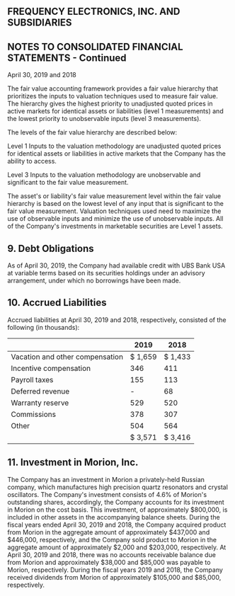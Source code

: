 ## FREQUENCY ELECTRONICS, INC. AND SUBSIDIARIES

## NOTES TO CONSOLIDATED FINANCIAL STATEMENTS - Continued

April 30, 2019 and 2018

The fair value accounting framework provides a fair value hierarchy that prioritizes the inputs to valuation techniques used to measure fair value. The hierarchy gives the highest priority to unadjusted quoted prices in active markets for identical assets or liabilities (level 1 measurements) and the lowest priority to unobservable inputs (level 3 measurements).

The levels of the fair value hierarchy are described below:

Level 1 Inputs to the valuation methodology are unadjusted quoted prices for identical assets or liabilities in active markets that the Company has the ability to access.

Level 3 Inputs to the valuation methodology are unobservable and significant to the fair value measurement.

The asset's or liability's fair value measurement level within the fair value hierarchy is based on the lowest level of any input that is significant to the fair value measurement. Valuation techniques used need to maximize the use of observable inputs and minimize the use of unobservable inputs. All of the Company's investments in marketable securities are Level 1 assets.

## 9. Debt Obligations

As of April 30, 2019, the Company had available credit with UBS Bank USA at variable terms based on its securities holdings under an advisory arrangement, under which no borrowings have been made.

## 10. Accrued Liabilities

Accrued liabilities at April 30, 2019 and 2018, respectively, consisted of the following (in thousands):

|                                 | 2019    | 2018     |
|---------------------------------|---------|----------|
| Vacation and other compensation | $ 1,659 | $  1,433 |
| Incentive compensation          | 346     | 411      |
| Payroll taxes                   | 155     | 113      |
| Deferred revenue                | -       | 68       |
| Warranty reserve                | 529     | 520      |
| Commissions                     | 378     | 307      |
| Other                           | 504     | 564      |
|                                 | $ 3,571 | $  3,416 |

## 11. Investment in Morion, Inc.

The Company has an investment in Morion a privately-held Russian company, which manufactures high precision quartz resonators and crystal oscillators. The Company's investment consists of 4.6% of Morion's outstanding shares, accordingly, the Company accounts for its investment in Morion on the cost basis. This investment, of approximately $800,000, is included in other assets in the accompanying balance sheets. During the fiscal years ended April 30, 2019 and 2018, the Company acquired product from Morion in the aggregate amount of approximately $437,000 and $446,000, respectively, and the Company sold product to Morion in the aggregate amount of approximately $2,000 and $203,000, respectively. At April 30, 2019 and 2018, there was no accounts receivable balance due from Morion and approximately $38,000 and $85,000 was payable to Morion, respectively. During the fiscal years 2019 and 2018, the Company received dividends from Morion of approximately $105,000 and $85,000, respectively.